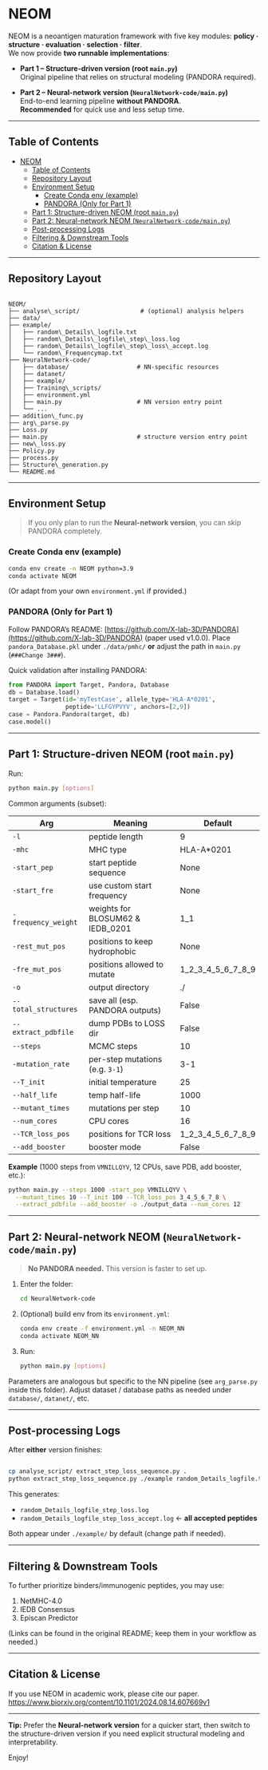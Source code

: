# NEOM

NEOM is a neoantigen maturation framework with five key modules: **policy · structure · evaluation · selection · filter**.  
We now provide **two runnable implementations**:

- **Part 1 – Structure-driven version (root `main.py`)**  
  Original pipeline that relies on structural modeling (PANDORA required).

- **Part 2 – Neural-network version (`NeuralNetwork-code/main.py`)**  
  End-to-end learning pipeline **without PANDORA**.  
  **Recommended** for quick use and less setup time.

---

## Table of Contents

- [NEOM](#neom)
  - [Table of Contents](#table-of-contents)
  - [Repository Layout](#repository-layout)
  - [Environment Setup](#environment-setup)
    - [Create Conda env (example)](#create-conda-env-example)
    - [PANDORA (Only for Part 1)](#pandora-only-for-part-1)
  - [Part 1: Structure-driven NEOM (root `main.py`)](#part-1-structure-driven-neom-root-mainpy)
  - [Part 2: Neural-network NEOM (`NeuralNetwork-code/main.py`)](#part-2-neural-network-neom-neuralnetwork-codemainpy)
  - [Post-processing Logs](#post-processing-logs)
  - [Filtering \& Downstream Tools](#filtering--downstream-tools)
  - [Citation \& License](#citation--license)

---

## Repository Layout

```

NEOM/
├── analyse\_script/                 # (optional) analysis helpers
├── data/
├── example/
│   ├── random\_Details\_logfile.txt
│   ├── random\_Details\_logfile\_step\_loss.log
│   ├── random\_Details\_logfile\_step\_loss\_accept.log
│   └── random\_Frequencymap.txt
├── NeuralNetwork-code/
│   ├── database/                   # NN-specific resources
│   ├── datanet/
│   ├── example/
│   ├── Training\_scripts/
│   ├── environment.yml
│   ├── main.py                     # NN version entry point
│   └── ...
├── addition\_func.py
├── arg\_parse.py
├── Loss.py
├── main.py                         # structure version entry point
├── new\_loss.py
├── Policy.py
├── process.py
├── Structure\_generation.py
└── README.md

````

---

## Environment Setup

> If you only plan to run the **Neural-network version**, you can skip PANDORA completely.

### Create Conda env (example)

```bash
conda env create -n NEOM python=3.9
conda activate NEOM
````

(Or adapt from your own `environment.yml` if provided.)

### PANDORA (Only for Part 1)

Follow PANDORA’s README: [https://github.com/X-lab-3D/PANDORA](https://github.com/X-lab-3D/PANDORA) (paper used v1.0.0).
Place `pandora_Database.pkl` under `./data/pmhc/` **or** adjust the path in `main.py` (`###Change 3###`).

Quick validation after installing PANDORA:

```python
from PANDORA import Target, Pandora, Database
db = Database.load()
target = Target(id='myTestCase', allele_type='HLA-A*0201',
                peptide='LLFGYPVYV', anchors=[2,9])
case = Pandora.Pandora(target, db)
case.model()
```

---

## Part 1: Structure-driven NEOM (root `main.py`)

Run:

```bash
python main.py [options]
```

Common arguments (subset):

| Arg                  | Meaning                           | Default                   |
| -------------------- | --------------------------------- | ------------------------- |
| `-l`                 | peptide length                    | 9                         |
| `-mhc`               | MHC type                          | HLA-A\*0201               |
| `-start_pep`         | start peptide sequence            | None                      |
| `-start_fre`         | use custom start frequency        | None                      |
| `-frequency_weight`  | weights for BLOSUM62 & IEDB\_0201 | 1\_1                      |
| `-rest_mut_pos`      | positions to keep hydrophobic     | None                      |
| `-fre_mut_pos`       | positions allowed to mutate       | 1\_2\_3\_4\_5\_6\_7\_8\_9 |
| `-o`                 | output directory                  | ./                        |
| `--total_structures` | save all (esp. PANDORA outputs)   | False                     |
| `--extract_pdbfile`  | dump PDBs to LOSS dir             | False                     |
| `--steps`            | MCMC steps                        | 10                        |
| `-mutation_rate`     | per-step mutations (e.g. `3-1`)   | 3-1                       |
| `--T_init`           | initial temperature               | 25                        |
| `--half_life`        | temp half-life                    | 1000                      |
| `--mutant_times`     | mutations per step                | 10                        |
| `--num_cores`        | CPU cores                         | 16                        |
| `--TCR_loss_pos`     | positions for TCR loss            | 1\_2\_3\_4\_5\_6\_7\_8\_9 |
| `--add_booster`      | booster mode                      | False                     |

**Example** (1000 steps from `VMNILLQYV`, 12 CPUs, save PDB, add booster, etc.):

```bash
python main.py --steps 1000 -start_pep VMNILLQYV \
  --mutant_times 10 --T_init 100 --TCR_loss_pos 3_4_5_6_7_8 \
  --extract_pdbfile --add_booster -o ./output_data --num_cores 12
```

---

## Part 2: Neural-network NEOM (`NeuralNetwork-code/main.py`)

> **No PANDORA needed.** This version is faster to set up.

1. Enter the folder:

   ```bash
   cd NeuralNetwork-code
   ```

2. (Optional) build env from its `environment.yml`:

   ```bash
   conda env create -f environment.yml -n NEOM_NN
   conda activate NEOM_NN
   ```

3. Run:

   ```bash
   python main.py [options]
   ```

Parameters are analogous but specific to the NN pipeline (see `arg_parse.py` inside this folder). Adjust dataset / database paths as needed under `database/`, `datanet/`, etc.

---

## Post-processing Logs

After **either** version finishes:

```bash

cp analyse_script/ extract_step_loss_sequence.py .
python extract_step_loss_sequence.py ./example random_Details_logfile.txt
```

This generates:

* `random_Details_logfile_step_loss.log`
* `random_Details_logfile_step_loss_accept.log`  ← **all accepted peptides**

Both appear under `./example/` by default (change path if needed).

---

## Filtering & Downstream Tools

To further prioritize binders/immunogenic peptides, you may use:

1. NetMHC-4.0
2. IEDB Consensus
3. Episcan Predictor

(Links can be found in the original README; keep them in your workflow as needed.)

---

## Citation & License

If you use NEOM in academic work, please cite our paper.
https://www.biorxiv.org/content/10.1101/2024.08.14.607669v1

---

**Tip:** Prefer the **Neural-network version** for a quicker start, then switch to the structure-driven version if you need explicit structural modeling and interpretability.

Enjoy!


